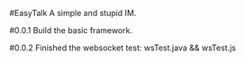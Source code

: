 #EasyTalk
A simple and stupid IM.

#0.0.1
Build the basic framework.

#0.0.2
Finished the websocket test: wsTest.java && wsTest.js
